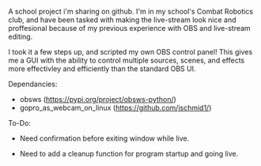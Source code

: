 A school project i'm sharing on github. I'm in my school's Combat Robotics club, and have been tasked with making the live-stream look nice and proffesional because of my previous experience with OBS and live-stream editing.

I took it a few steps up, and scripted my own OBS control panel! This gives me a GUI with the ability to control multiple sources, scenes, and effects more effectivley and efficiently than the standard OBS UI.

Dependancies:
+ obsws (https://pypi.org/project/obsws-python/)
+ gopro_as_webcam_on_linux (https://github.com/jschmid1/)

To-Do:
+ Need confirmation before exiting window while live.

+ Need to add a cleanup function for program startup and going live.
